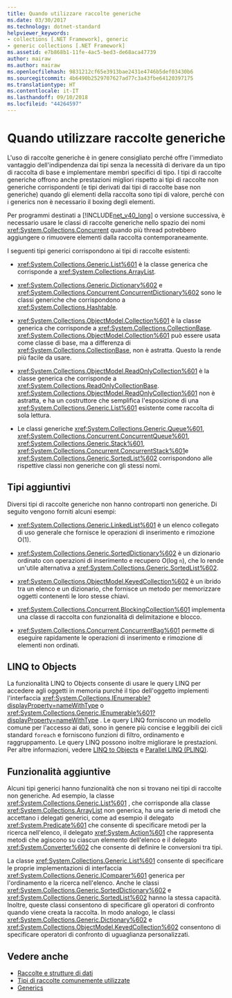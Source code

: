 ```yaml
---
title: Quando utilizzare raccolte generiche
ms.date: 03/30/2017
ms.technology: dotnet-standard
helpviewer_keywords:
- collections [.NET Framework], generic
- generic collections [.NET Framework]
ms.assetid: e7b868b1-11fe-4ac5-bed3-de68aca47739
author: mairaw
ms.author: mairaw
ms.openlocfilehash: 9831212cf65e3913bae2431e4746b5def03430b6
ms.sourcegitcommit: 4b6490b2529707627ad77c3a43fbe64120397175
ms.translationtype: HT
ms.contentlocale: it-IT
ms.lasthandoff: 09/10/2018
ms.locfileid: "44264597"
---
```

# <a name="when-to-use-generic-collections"></a>Quando utilizzare raccolte generiche
L'uso di raccolte generiche è in genere consigliato perché offre l'immediato vantaggio dell'indipendenza dai tipi senza la necessità di derivare da un tipo di raccolta di base e implementare membri specifici di tipo. I tipi di raccolte generiche offrono anche prestazioni migliori rispetto ai tipi di raccolte non generiche corrispondenti (e tipi derivati dai tipi di raccolte base non generiche) quando gli elementi della raccolta sono tipi di valore, perché con i generics non è necessario il boxing degli elementi.  
  
 Per programmi destinati a [!INCLUDE[net_v40_long](../../../includes/net-v40-long-md.md)] o versione successiva, è necessario usare le classi di raccolte generiche nello spazio dei nomi <xref:System.Collections.Concurrent> quando più thread potrebbero aggiungere o rimuovere elementi dalla raccolta contemporaneamente.  
  
 I seguenti tipi generici corrispondono ai tipi di raccolte esistenti:  
  
-   <xref:System.Collections.Generic.List%601> è la classe generica che corrisponde a <xref:System.Collections.ArrayList>.  
  
-   <xref:System.Collections.Generic.Dictionary%602> e <xref:System.Collections.Concurrent.ConcurrentDictionary%602> sono le classi generiche che corrispondono a <xref:System.Collections.Hashtable>.  
  
-   <xref:System.Collections.ObjectModel.Collection%601> è la classe generica che corrisponde a <xref:System.Collections.CollectionBase>. <xref:System.Collections.ObjectModel.Collection%601> può essere usata come classe di base, ma a differenza di <xref:System.Collections.CollectionBase>, non è astratta. Questo la rende più facile da usare.  
  
-   <xref:System.Collections.ObjectModel.ReadOnlyCollection%601> è la classe generica che corrisponde a <xref:System.Collections.ReadOnlyCollectionBase>. <xref:System.Collections.ObjectModel.ReadOnlyCollection%601> non è astratta, e ha un costruttore che semplifica l'esposizione di una <xref:System.Collections.Generic.List%601> esistente come raccolta di sola lettura.  
  
-   Le classi generiche <xref:System.Collections.Generic.Queue%601>, <xref:System.Collections.Concurrent.ConcurrentQueue%601>, <xref:System.Collections.Generic.Stack%601>, <xref:System.Collections.Concurrent.ConcurrentStack%601>e <xref:System.Collections.Generic.SortedList%602> corrispondono alle rispettive classi non generiche con gli stessi nomi.  
  
## <a name="additional-types"></a>Tipi aggiuntivi  
 Diversi tipi di raccolte generiche non hanno controparti non generiche. Di seguito vengono forniti alcuni esempi:  
  
-   <xref:System.Collections.Generic.LinkedList%601> è un elenco collegato di uso generale che fornisce le operazioni di inserimento e rimozione O(1).  
  
-   <xref:System.Collections.Generic.SortedDictionary%602> è un dizionario ordinato con operazioni di inserimento e recupero O(log `n`), che lo rende un'utile alternativa a <xref:System.Collections.Generic.SortedList%602>.  
  
-   <xref:System.Collections.ObjectModel.KeyedCollection%602> è un ibrido tra un elenco e un dizionario, che fornisce un metodo per memorizzare oggetti contenenti le loro stesse chiavi.  
  
-   <xref:System.Collections.Concurrent.BlockingCollection%601> implementa una classe di raccolta con funzionalità di delimitazione e blocco.  
  
-   <xref:System.Collections.Concurrent.ConcurrentBag%601> permette di eseguire rapidamente le operazioni di inserimento e rimozione di elementi non ordinati.  
  
## <a name="linq-to-objects"></a>LINQ to Objects  
 La funzionalità LINQ to Objects consente di usare le query LINQ per accedere agli oggetti in memoria purché il tipo dell'oggetto implementi l'interfaccia <xref:System.Collections.IEnumerable?displayProperty=nameWithType> o <xref:System.Collections.Generic.IEnumerable%601?displayProperty=nameWithType> . Le query LINQ forniscono un modello comune per l'accesso ai dati, sono in genere più concise e leggibili dei cicli standard `foreach` e forniscono funzioni di filtro, ordinamento e raggruppamento. Le query LINQ possono inoltre migliorare le prestazioni. Per altre informazioni, vedere [LINQ to Objects](https://msdn.microsoft.com/library/73cafe73-37cf-46e7-bfa7-97c7eea7ced9) e [Parallel LINQ (PLINQ)](../../../docs/standard/parallel-programming/parallel-linq-plinq.md).  
  
## <a name="additional-functionality"></a>Funzionalità aggiuntive  
 Alcuni tipi generici hanno funzionalità che non si trovano nei tipi di raccolte non generiche. Ad esempio, la classe <xref:System.Collections.Generic.List%601> , che corrisponde alla classe <xref:System.Collections.ArrayList> non generica, ha una serie di metodi che accettano i delegati generici, come ad esempio il delegato <xref:System.Predicate%601> che consente di specificare metodi per la ricerca nell'elenco, il delegato <xref:System.Action%601> che rappresenta metodi che agiscono su ciascun elemento dell'elenco e il delegato <xref:System.Converter%602> che consente di definire le conversioni tra tipi.  
  
 La classe <xref:System.Collections.Generic.List%601> consente di specificare le proprie implementazioni di interfaccia <xref:System.Collections.Generic.IComparer%601> generica per l'ordinamento e la ricerca nell'elenco. Anche le classi <xref:System.Collections.Generic.SortedDictionary%602> e <xref:System.Collections.Generic.SortedList%602> hanno la stessa capacità. Inoltre, queste classi consentono di specificare gli operatori di confronto quando viene creata la raccolta. In modo analogo, le classi <xref:System.Collections.Generic.Dictionary%602> e <xref:System.Collections.ObjectModel.KeyedCollection%602> consentono di specificare operatori di confronto di uguaglianza personalizzati.  
  
## <a name="see-also"></a>Vedere anche

- [Raccolte e strutture di dati](../../../docs/standard/collections/index.md)  
- [Tipi di raccolte comunemente utilizzate](../../../docs/standard/collections/commonly-used-collection-types.md)  
- [Generics](../../../docs/standard/generics/index.md)
